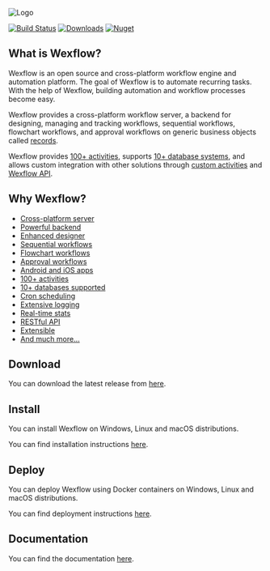 
![Logo](https://aelassas.github.io/wexflow/images/wd-logo-4.jpg)

[![Build Status](https://aelassas.visualstudio.com/Wexflow/_apis/build/status/aelassas.Wexflow?branchName=master)](https://aelassas.visualstudio.com/Wexflow/_build/latest?definitionId=1&branchName=master)
[![Downloads](https://img.shields.io/github/downloads/aelassas/Wexflow/total.svg)](https://wexflow.github.io/stats)
[![Nuget](https://img.shields.io/nuget/v/Wexflow)](https://www.nuget.org/packages/Wexflow)

## What is Wexflow?

Wexflow is an open source and cross-platform workflow engine and automation platform. The goal of Wexflow is to automate recurring tasks. With the help of Wexflow, building automation and workflow processes become easy.

Wexflow provides a cross-platform workflow server, a backend for designing, managing and tracking workflows, sequential workflows, flowchart workflows, and approval workflows on generic business objects called [records](https://github.com/aelassas/Wexflow/wiki/Approval-workflows#create-a-record).

Wexflow provides [100+ activities](https://github.com/aelassas/Wexflow/wiki/Tasks-documentation), supports [10+ database systems](https://github.com/aelassas/Wexflow/wiki/Databases), and allows custom integration with other solutions through [custom activities](https://github.com/aelassas/Wexflow/wiki/Custom-tasks) and [Wexflow API](https://github.com/aelassas/Wexflow/wiki/RESTful-API).

## Why Wexflow?

- [Cross-platform server](https://github.com/aelassas/Wexflow/wiki/Workflow-server)
- [Powerful backend](https://github.com/aelassas/Wexflow/wiki/Usage#backend)
- [Enhanced designer](https://github.com/aelassas/Wexflow/wiki/Usage#designer)
- [Sequential workflows](https://github.com/aelassas/Wexflow/wiki/Usage#sequential-workflows)
- [Flowchart workflows](https://github.com/aelassas/Wexflow/wiki/Usage#flowchart-workflows)
- [Approval workflows](https://github.com/aelassas/Wexflow/wiki/Approval-workflows)
- [Android and iOS apps](https://github.com/aelassas/Wexflow/wiki/Usage#android-manager)
- [100+ activities](https://github.com/aelassas/Wexflow/wiki/Tasks-documentation)
- [10+ databases supported](https://github.com/aelassas/Wexflow/wiki/Databases)
- [Cron scheduling](https://github.com/aelassas/Wexflow/wiki/Cron-scheduling)
- [Extensive logging](https://github.com/aelassas/Wexflow/wiki/Logging)
- [Real-time stats](https://github.com/aelassas/Wexflow/wiki/Usage#dashboard)
- [RESTful API](https://github.com/aelassas/Wexflow/wiki/RESTful-API)
- [Extensible](https://github.com/aelassas/Wexflow/wiki/Extensible)
- [And much more...](https://github.com/aelassas/Wexflow/wiki)

## Download

You can download the latest release from [here](https://github.com/aelassas/Wexflow/releases/latest).

## Install

You can install Wexflow on Windows, Linux and macOS distributions.

You can find installation instructions [here](https://github.com/aelassas/Wexflow/wiki/Installation).

## Deploy

You can deploy Wexflow using Docker containers on Windows, Linux and macOS distributions.

You can find deployment instructions [here](https://github.com/aelassas/Wexflow/wiki/Docker).

## Documentation

You can find the documentation [here](https://github.com/aelassas/Wexflow/wiki).

<!--
## Continuous Integration

|  Server | Platform | Status |
----------|--------|-------|
|Azure Pipelines (.NET and .NET Core)| Windows |[![Build Status](https://aelassas.visualstudio.com/Wexflow/_apis/build/status/aelassas.Wexflow?branchName=master)](https://aelassas.visualstudio.com/Wexflow/_build/latest?definitionId=1&branchName=master)|
|AppVeyor (.NET and .NET Core)| Windows |[![Build Status](https://ci.appveyor.com/api/projects/status/github/aelassas/Wexflow?svg=true)](https://ci.appveyor.com/project/aelassas/wexflow)|
|GitHub Actions (.NET Core)| Linux |[![Actions Status](https://github.com/aelassas/Wexflow/workflows/.NET%20Core/badge.svg)](https://github.com/aelassas/Wexflow/actions)|
|Bitrise (Android)|Linux| [![Build Status](https://app.bitrise.io/app/0fb832132f6afa6d/status.svg?token=j49g0Gx7rNWkl4s41xM_kA)](https://app.bitrise.io/app/0fb832132f6afa6d)|
|Bitrise (iOS)|macOS | [![Build Status](https://app.bitrise.io/app/f8006552bdd4ee80/status.svg?token=Yd_71TrG-cqFvEC1oV5teQ)](https://app.bitrise.io/app/f8006552bdd4ee80)|
|FOSSA| Linux | [![FOSSA Status](https://app.fossa.com/api/projects/git%2Bgithub.com%2Faelassas%2FWexflow.svg?type=shield)](https://app.fossa.com/projects/git%2Bgithub.com%2Faelassas%2FWexflow?ref=badge_shield)|
-->
